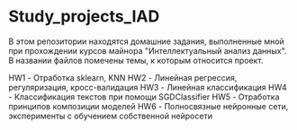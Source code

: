 # Study_projects_IAD
В этом репозитории находятся домашние задания, выполненные мной при прохождении курсов майнора "Интеллектуальный анализ данных". В названии файлов помечены темы, к которым относится проект.

HW1 - Отработка sklearn, KNN
HW2 - Линейная регрессия, регуляризация, кросс-валидация
HW3 - Линейная классификация
HW4 - Классификация текстов при помощи SGDClassifier
HW5 - Отработка принципов композиции моделей
HW6 - Полносвязные нейронные сети, эксперименты с обучением собственной нейросети
